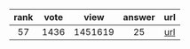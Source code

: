 
| rank | vote | view | answer | url |
|:-:|:-:|:-:|:-:|:-:|
|57|1436|1451619|25| [url](http://stackoverflow.com/questions/493386/how-to-print-without-newline-or-space) |
